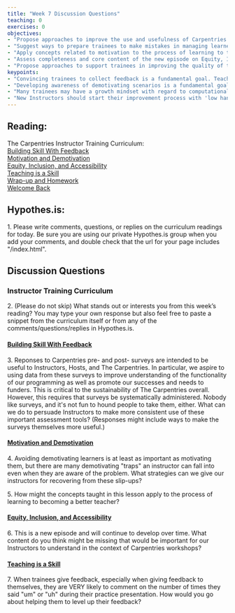 ```yaml
--- 
title: "Week 7 Discussion Questions"    
teaching: 0 
exercises: 0  
objectives:
- "Propose approaches to improve the use and usefulness of Carpentries feedback surveys."
- "Suggest ways to prepare trainees to make mistakes in managing learner motivation."
- "Apply concepts related to motivation to the process of learning to teach."
- "Assess completeness and core content of the new episode on Equity, Inclusion, and Accessibility."
- "Propose approaches to support trainees in improving the quality of their feedback."
keypoints:  
- "Convincing trainees to collect feedback is a fundamental goal. Teaching them to use it is the next step."
- "Developing awareness of demotivating scenarios is a fundamental goal. Teaching trainees to cope with them is the next step."
- "Many trainees may have a growth mindset with regard to computational skills and a fixed mindset with regard to teaching skills."
- "New Instructors should start their improvement process with 'low hanging fruit' -- teaching techniques they can easily adopt. For some, this might center on presentation style while for others, it might have more to do with classroom mechanics. Focusing on one thing at a time to improve on can help people evaluate and prioritize their goals as they progress."
---
```


## Reading:
The Carpentries Instructor Training Curriculum:  
[Building Skill With Feedback](https://data-lessons.github.io/instructor-training/06-feedback/index.html)  
[Motivation and Demotivation](https://data-lessons.github.io/instructor-training/08-motivation/index.html)  
[Equity, Inclusion, and Accessibility](https://data-lessons.github.io/instructor-training/09-eia/index.html)  
[Teaching is a Skill](https://data-lessons.github.io/instructor-training/11-practice-teaching/index.html)  
[Wrap-up and Homework](https://data-lessons.github.io/instructor-training/12-homework/index.html)  
[Welcome Back](http://data-lessons.github.io/instructor-training/13-second-welcome/index.html)   



## Hypothes.is: 
1\. Please write comments, questions, or replies on the curriculum readings for today. Be sure you are using our private Hypothes.is group when you add your comments, and double check that the url for your page includes "/index.html".

## Discussion Questions

### Instructor Training Curriculum
2\. (Please do not skip) What stands out or interests you from this week’s reading? You may type your own response but also feel free to paste a snippet from the curriculum itself or from any of the comments/questions/replies in Hypothes.is.

#### [Building Skill With Feedback](https://data-lessons.github.io/instructor-training/06-feedback/index.html)
3\. Reponses to Carpentries pre- and post- surveys are intended to be useful to Instructors, Hosts, and The Carpentries. In particular, we aspire to using data 
from these surveys to improve understanding of the functionality of our programming as well as promote our successes and needs to funders. 
This is critical to the sustainability of The Carpentries overall.
However, this requires that surveys be systematically administered. Nobody like surveys, and it's not fun to hound people to take them, either. What can we do to 
persuade Instructors to make more consistent use of these important assessment tools? (Responses might include ways to make the surveys themselves more useful.)

#### [Motivation and Demotivation](https://data-lessons.github.io/instructor-training/08-motivation/index.html)
4\. Avoiding demotivating learners is at least as important as motivating them, but there are many demotivating "traps" an 
instructor can fall into even when they are aware of the problem. What strategies can we give our instructors for recovering 
from these slip-ups?

5\. How might the concepts taught in this lesson apply to the process of learning to becoming a better teacher?

#### [Equity, Inclusion, and Accessibility](https://data-lessons.github.io/instructor-training/09-eia/index.html)
6\. This is a new episode and will continue to develop over time. What content do you think might be missing that would be important for our Instructors to 
understand in the context of Carpentries workshops?

#### [Teaching is a Skill](https://data-lessons.github.io/instructor-training/11-practice-teaching/index.html)
7\. When trainees give feedback, especially when giving feedback to themselves, they are VERY likely to comment on the number of times they said "um" or "uh" 
during their practice presentation. How would you go about helping them to level up their feedback?


